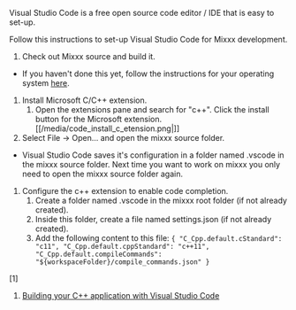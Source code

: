Visual Studio Code is a free open source code editor / IDE that is easy
to set-up.

Follow this instructions to set-up Visual Studio Code for Mixxx
development.

1.  Check out Mixxx source and build it.

<!-- end list -->

  - If you haven't done this yet, follow the instructions for your
    operating system [here](start#compile_mixxx_from_source_code).

<!-- end list -->

1.  Install Microsoft C/C++ extension.
    1.  Open the extensions pane and search for "c++". Click the install
        button for the Microsoft extension.
        [[/media/code_install_c_etension.png|]]
2.  Select File -\> Open... and open the mixxx source folder.

<!-- end list -->

  - Visual Studio Code saves it's configuration in a folder named
    .vscode in the mixxx source folder. Next time you want to work on
    mixxx you only need to open the mixxx source folder again.

<!-- end list -->

1.  Configure the c++ extension to enable code completion.
    1.  Create a folder named .vscode in the mixxx root folder (if not
        already created).
    2.  Inside this folder, create a file named settings.json (if not
        already created).
    3.  Add the following content to this file: `{
                                        "C_Cpp.default.cStandard": "c11",
                                        "C_Cpp.default.cppStandard": "c++11",
                                        "C_Cpp.default.compileCommands":
        "${workspaceFolder}/compile_commands.json"
        }
        `

\[1\]

1.  [Building your C++ application with Visual Studio
    Code](https://devblogs.microsoft.com/cppblog/building-your-c-application-with-visual-studio-code/)
